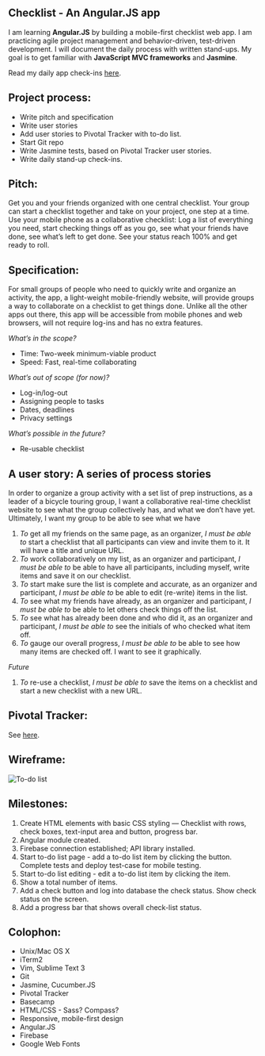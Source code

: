 ## Checklist - An Angular.JS app
I am learning **Angular.JS** by building a mobile-first checklist web app. I am practicing agile project management and behavior-driven, test-driven development. I will document the daily process with written stand-ups. My goal is to get familiar with **JavaScript MVC frameworks** and **Jasmine**.

Read my daily app check-ins [here](http://deskof.machiko.co). 

## Project process:
+ Write pitch and specification
+ Write user stories
+ Add user stories to Pivotal Tracker with to-do list.
+ Start Git repo
+ Write Jasmine tests, based on Pivotal Tracker user stories.
+ Write daily stand-up check-ins.

## Pitch: 
Get you and your friends organized with one central checklist. Your group can start a checklist together and take on your project, one step at a time. Use your mobile phone as a collaborative checklist: Log a list of everything you need, start checking things off as you go, see what your friends have done, see what’s left to get done. See your status reach 100% and get ready to roll.

## Specification:
For small groups of people who need to quickly write and organize an activity, the app, a light-weight mobile-friendly website, will provide groups a way to collaborate on a checklist to get things done. Unlike all the other apps out there, this app will be accessible from mobile phones and web browsers, will not require log-ins and has no extra features.

*What’s in the scope?*

* Time: Two-week minimum-viable product
* Speed: Fast, real-time collaborating

*What’s out of scope (for now)?*

+ Log-in/log-out
+ Assigning people to tasks
+ Dates, deadlines
+ Privacy settings

*What’s possible in the future?*

+ Re-usable checklist

## A user story: A series of process stories

In order to organize a group activity with a set list of prep instructions, as a leader of a bicycle touring group, I want a collaborative real-time checklist website to see what the group collectively has, and what we don’t have yet. Ultimately, I want my group to be able to see what we have 

1. *To* get all my friends on the same page, as an organizer, *I must be able to* start a checklist that all participants can view and invite them to it. It will have a title and unique URL.
2. *To* work collaboratively on my list, as an organizer and participant, *I must be able to* be able to have all participants, including myself, write items and save it on our checklist.
3. *To* start make sure the list is complete and accurate, as an organizer and participant, *I must be able to* be able to edit (re-write) items in the list.
4. *To* see what my friends have already, as an organizer and participant, *I must be able to* be able to let others check things off the list.
5. *To* see what has already been done and who did it, as an organizer and participant, *I must be able to* see the initials of who checked what item off.
6. *To* gauge our overall progress, *I must be able to* be able to see how many items are checked off. I want to see it graphically.

*Future*
1. *To* re-use a checklist, *I must be able to* save the items on a checklist and start a new checklist with a new URL. 

## Pivotal Tracker:
See [here](https://www.pivotaltracker.com/s/projects/896926).

## Wireframe:
![To-do list](https://raw.github.com/machikoyasuda/angular-checklist/master/wireframe.png)

## Milestones:
1. Create HTML elements with basic CSS styling — Checklist with rows, check boxes, text-input area and button, progress bar.
2. Angular module created.
3. Firebase connection established; API library installed.
4. Start to-do list page - add a to-do list item by clicking the button. Complete tests and deploy test-case for mobile testing.
5. Start to-do list editing - edit a to-do list item by clicking the item. 
6. Show a total number of items.
6. Add a check button and log into database the check status. Show check status on the screen.
7. Add a progress bar that shows overall check-list status.

## Colophon:
+ Unix/Mac OS X
+ iTerm2
+ Vim, Sublime Text 3
+ Git
+ Jasmine, Cucumber.JS
+ Pivotal Tracker
+ Basecamp
+ HTML/CSS - Sass? Compass?
+ Responsive, mobile-first design
+ Angular.JS
+ Firebase
+ Google Web Fonts
